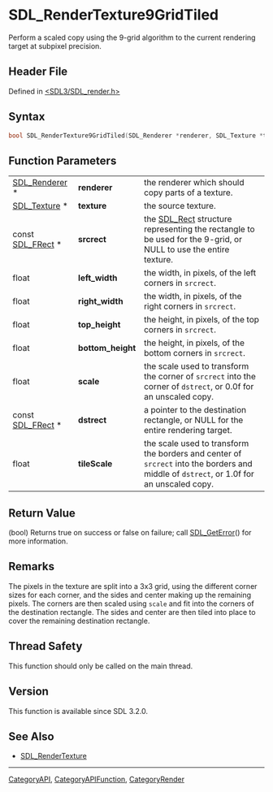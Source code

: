 # SDL_RenderTexture9GridTiled

Perform a scaled copy using the 9-grid algorithm to the current rendering target at subpixel precision.

## Header File

Defined in [<SDL3/SDL_render.h>](https://github.com/libsdl-org/SDL/blob/main/include/SDL3/SDL_render.h)

## Syntax

```c
bool SDL_RenderTexture9GridTiled(SDL_Renderer *renderer, SDL_Texture *texture, const SDL_FRect *srcrect, float left_width, float right_width, float top_height, float bottom_height, float scale, const SDL_FRect *dstrect, float tileScale);
```

## Function Parameters

|                                |                   |                                                                                                                                         |
| ------------------------------ | ----------------- | --------------------------------------------------------------------------------------------------------------------------------------- |
| [SDL_Renderer](SDL_Renderer) * | **renderer**      | the renderer which should copy parts of a texture.                                                                                      |
| [SDL_Texture](SDL_Texture) *   | **texture**       | the source texture.                                                                                                                     |
| const [SDL_FRect](SDL_FRect) * | **srcrect**       | the [SDL_Rect](SDL_Rect) structure representing the rectangle to be used for the 9-grid, or NULL to use the entire texture.             |
| float                          | **left_width**    | the width, in pixels, of the left corners in `srcrect`.                                                                                 |
| float                          | **right_width**   | the width, in pixels, of the right corners in `srcrect`.                                                                                |
| float                          | **top_height**    | the height, in pixels, of the top corners in `srcrect`.                                                                                 |
| float                          | **bottom_height** | the height, in pixels, of the bottom corners in `srcrect`.                                                                              |
| float                          | **scale**         | the scale used to transform the corner of `srcrect` into the corner of `dstrect`, or 0.0f for an unscaled copy.                         |
| const [SDL_FRect](SDL_FRect) * | **dstrect**       | a pointer to the destination rectangle, or NULL for the entire rendering target.                                                        |
| float                          | **tileScale**     | the scale used to transform the borders and center of `srcrect` into the borders and middle of `dstrect`, or 1.0f for an unscaled copy. |

## Return Value

(bool) Returns true on success or false on failure; call
[SDL_GetError](SDL_GetError)() for more information.

## Remarks

The pixels in the texture are split into a 3x3 grid, using the different
corner sizes for each corner, and the sides and center making up the
remaining pixels. The corners are then scaled using `scale` and fit into
the corners of the destination rectangle. The sides and center are then
tiled into place to cover the remaining destination rectangle.

## Thread Safety

This function should only be called on the main thread.

## Version

This function is available since SDL 3.2.0.

## See Also

- [SDL_RenderTexture](SDL_RenderTexture)

----
[CategoryAPI](CategoryAPI), [CategoryAPIFunction](CategoryAPIFunction), [CategoryRender](CategoryRender)

